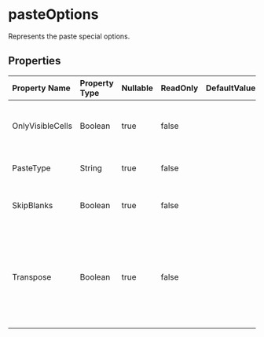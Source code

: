 # **pasteOptions**

Represents the paste special options.             

## **Properties**

| Property Name | Property Type | Nullable |  ReadOnly | DefaultValue | Description | 
| :- | :- | :- |:- |  :- | :- |
|OnlyVisibleCells|Boolean|true|false |  |True means only copying visible cells. |
|PasteType|String|true|false |  |The paste special type. |
|SkipBlanks|Boolean|true|false |  |Indicates whether skips blank cells. |
|Transpose|Boolean|true|false |  |True to transpose rows and columns when the range is pasted. The default value is False. |

